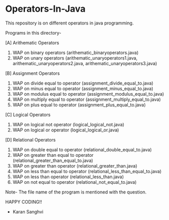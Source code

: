 # Operators-In-Java
This repository is on different operators in java programming. 

Programs in this directory-

[A] Arithematic Operators
1. WAP on binary operators (arithematic_binaryoperators.java)
2. WAP on unary operators (arithematic_unaryoperators1.java, arithematic_unaryoperators2.java, arithematic_unaryoperators3.java)

[B] Assignment Operators
1. WAP on divide equal to operator (assignment_divide_equal_to.java)
2. WAP on minus equal to operator (assignment_minus_equal_to.java)
3. WAP on modulus equal to operator (assignment_modulus_equal_to.java)
4. WAP on multiply equal to operator (assignment_multiply_equal_to.java)
5. WAP on plus equal to operator (assignment_plus_equal_to.java)

[C] Logical Operators
1. WAP on logical not operator (logical_logical_not.java)
2. WAP on logical or operator (logical_logical_or.java)

[D] Relational Operators
1. WAP on double equal to operator (relational_double_equal_to.java)
2. WAP on greater than equal to operator (relational_greater_than_equal_to.java)
3. WAP on greater than operator (relational_greater_than.java)
4. WAP on less than equal to operator (relational_less_than_equal_to.java)
5. WAP on less than operator (relational_less_than.java)
6. WAP on not equal to operator (relational_not_equal_to.java)

Note- The file name of the program is mentioned with the question. 

HAPPY CODING!!

- Karan Sanghvi
